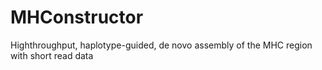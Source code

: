 # MHConstructor
Highthroughput, haplotype-guided, de novo assembly of the MHC region with short read data
